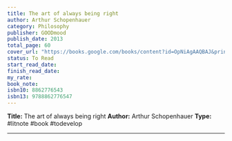 ```yaml
---
title: The art of always being right
author: Arthur Schopenhauer
category: Philosophy
publisher: GOODmood
publish_date: 2013
total_page: 60
cover_url: "https://books.google.com/books/content?id=OpNiAgAAQBAJ&printsec=frontcover&img=1&zoom=1&edge=curl&source=gbs_api"
status: To Read
start_read_date: 
finish_read_date: 
my_rate: 
book_note: 
isbn10: 8862776543
isbn13: 9788862776547
---
```

**Title:** The art of always being right
**Author:** Arthur Schopenhauer
**Type:** #litnote #book #todevelop 

---
